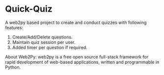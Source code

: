 # Quick-Quiz
A web2py based project to create and conduct quizzes with following features:
1. Create/Add/Delete questions.
2. Maintain quiz session per user.
3. Added timer per question if required.

About Web2Py:
web2py is a free open source full-stack framework for rapid development of web-based applications, written and programmable in Python. 
